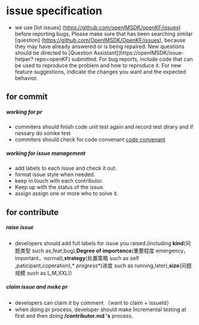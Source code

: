 # issue specification

- we use [lot issues] (https://github.com/openIMSDK/openKF/issues) before reporting bugs, Please make sure that has been
  searching similar [question] (https://github.com/OpenIMSDK/OpenKF/issues), because they may have already answered or
  is being repaired. New questions should be directed to [Question Assistant](https://openIMSDK/issue-helper?
  repo=openKF) submitted. For bug reports, include code that can be used to reproduce the problem and how to reproduce
  it. For new feature suggestions, indicate the changes you want and the expected behavior.

## **for commit**

##### **working for pr**

- commiters should finish code unit test again and record test dirary and if nessary do somke test
- commiters should check for code
  convenant [code convenant](https://github.com/OpenIMSDK/OpenKF/CONTRIBUTING.md)

##### **working for issue management**

- add labels to each issue and check it out.
- format issue style when needed.
- keep in touch with each contributor.
- Keep up with the status of the issue.
- assign assign one or more who to solve it.

## **for contribute**

##### **raise issue**

- developers should add full labels for issue you raised.(including **kind**(问题类型 such as,feat,bug),**Degree of
  importance**(重要程度 emergency，important，normal),**strategy**(处置策略 such as self ,paticipant,coperation),*
  *progress**(进度 such as running,later),**size**(问题规模 such as L,M,XXL))

##### **claim issue and meke pr**

- developers can claim it by comment （want to claim + issueId）
- when doing pr process, developer should make Incremental testing at first and then doing **/contributor.md 's**
  process.

